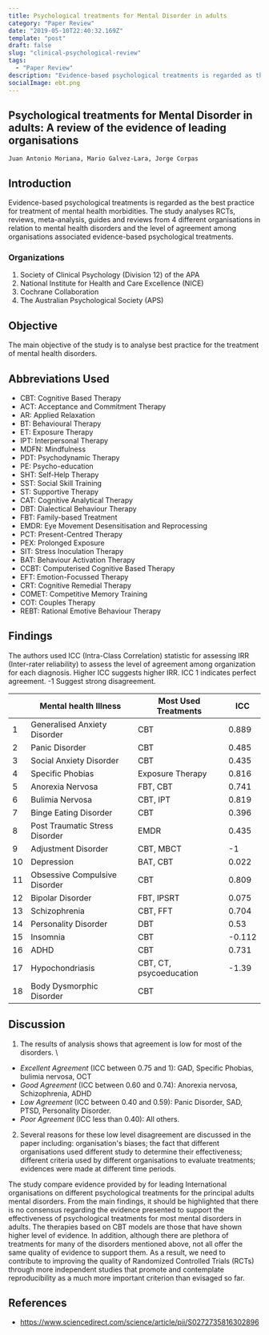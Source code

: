 ```yaml
---
title: Psychological treatments for Mental Disorder in adults
category: "Paper Review"
date: "2019-05-10T22:40:32.169Z"
template: "post"
draft: false
slug: "clinical-psychological-review"
tags:
  - "Paper Review"
description: "Evidence-based psychological treatments is regarded as the best practice for treatment of mental health morbidities. The study analyses RCTs, reviews, meta-analysis, guides and reviews from 4 different organisations in relation to mental health disorders and the level of agreement among organisations associated evidence-based psychological treatments."
socialImage: ebt.png
---
```


## Psychological treatments for Mental Disorder in adults: A review of the evidence of leading organisations

```
Juan Antonio Moriana, Mario Galvez-Lara, Jorge Corpas
```

## Introduction

Evidence-based psychological treatments is regarded as the best practice for treatment of mental health morbidities. The study analyses RCTs, reviews, meta-analysis, guides and reviews from 4 different organisations in relation to mental health disorders and the level of agreement among organisations associated evidence-based psychological treatments.

### Organizations

1.  Society of Clinical Psychology (Division 12) of the APA
2.  National Institute for Health and Care Excellence (NICE)
3.  Cochrane Collaboration
4.  The Australian Psychological Society (APS)

## Objective

The main objective of the study is to analyse best practice for the treatment of mental health disorders.

## Abbreviations Used

- CBT: Cognitive Based Therapy
- ACT: Acceptance and Commitment Therapy
- AR: Applied Relaxation
- BT: Behavioural Therapy
- ET: Exposure Therapy
- IPT: Interpersonal Therapy
- MDFN: Mindfulness
- PDT: Psychodynamic Therapy
- PE: Psycho-education
- SHT: Self-Help Therapy
- SST: Social Skill Training
- ST: Supportive Therapy
- CAT: Cognitive Analytical Therapy
- DBT: Dialectical Behaviour Therapy
- FBT: Family-based Treatment
- EMDR: Eye Movement Desensitisation and Reprocessing
- PCT: Present-Centred Therapy
- PEX: Prolonged Exposure
- SIT: Stress Inoculation Therapy
- BAT: Behaviour Activation Therapy
- CCBT: Computerised Cognitive Based Therapy
- EFT: Emotion-Focussed Therapy
- CRT: Cognitive Remedial Therapy
- COMET: Competitive Memory Training
- COT: Couples Therapy
- REBT: Rational Emotive Behaviour Therapy

## Findings

The authors used ICC (Intra-Class Correlation) statistic for assessing IRR (Inter-rater reliability) to assess the level of agreement among organization for each diagnosis.
Higher ICC suggests higher IRR. ICC 1 indicates perfect agreement. -1 Suggest strong disagreement.

|     | Mental health Illness          | Most Used Treatments    | ICC    |
| --- | ------------------------------ | ----------------------- | ------ |
| 1   | Generalised Anxiety Disorder   | CBT                     | 0.889  |
| 2   | Panic Disorder                 | CBT                     | 0.485  |
| 3   | Social Anxiety Disorder        | CBT                     | 0.435  |
| 4   | Specific Phobias               | Exposure Therapy        | 0.816  |
| 5   | Anorexia Nervosa               | FBT, CBT                | 0.741  |
| 6   | Bulimia Nervosa                | CBT, IPT                | 0.819  |
| 7   | Binge Eating Disorder          | CBT                     | 0.396  |
| 8   | Post Traumatic Stress Disorder | EMDR                    | 0.435  |
| 9   | Adjustment Disorder            | CBT, MBCT               | -1     |
| 10  | Depression                     | BAT, CBT                | 0.022  |
| 11  | Obsessive Compulsive Disorder  | CBT                     | 0.809  |
| 12  | Bipolar Disorder               | FBT, IPSRT              | 0.075  |
| 13  | Schizophrenia                  | CBT, FFT                | 0.704  |
| 14  | Personality Disorder           | DBT                     | 0.53   |
| 15  | Insomnia                       | CBT                     | -0.112 |
| 16  | ADHD                           | CBT                     | 0.731  |
| 17  | Hypochondriasis                | CBT, CT, psycoeducation | -1.39  |
| 18  | Body Dysmorphic Disorder       | CBT                     |        |

## Discussion

1.  The results of analysis shows that agreement is low for most of the disorders. \

- _Excellent Agreement_ (ICC between 0.75 and 1): GAD, Specific Phobias, bulimia nervosa, OCT
- _Good Agreement_ (ICC between 0.60 and 0.74): Anorexia nervosa, Schizophrenia, ADHD
- _Low Agreement_ (ICC between 0.40 and 0.59): Panic Disorder, SAD, PTSD, Personality Disorder.
- _Poor Agreement_ (ICC less than 0.40): All others.

2.  Several reasons for these low level disagreement are discussed in the paper including: organisation's biases; the fact that different organisations used different study to determine their effectiveness; different criteria used by different organisations to evaluate treatments; evidences were made at different time periods.

The study compare evidence provided by for leading International organisations on different psychological treatments for the principal adults mental disorders. From the main findings, it should be highlighted that there is no consensus regarding the evidence presented to support the effectiveness of psychological treatments for most mental disorders in adults. The therapies based on CBT models are those that have shown higher level of evidence. In addition, although there are plethora of treatments for many of the disorders mentioned above, not all offer the same quality of evidence to support them. As a result, we need to contribute to improving the quality of Randomized Controlled Trials (RCTs) through more independent studies that promote and contemplate reproducibility as a much more important criterion than evisaged so far.

## References

- https://www.sciencedirect.com/science/article/pii/S0272735816302896
